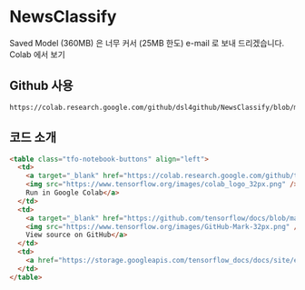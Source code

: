 # NewsClassify
Saved Model (360MB) 은 너무 커서 (25MB 한도) e-mail 로 보내 드리겠습니다.
Colab 에서 보기
## Github 사용
    https://colab.research.google.com/github/dsl4github/NewsClassify/blob/main/naver_review_classifications_pytorch_kobert_load_trainTest(1).ipynb
    
## 코드 소개
```html
<table class="tfo-notebook-buttons" align="left">
  <td>
    <a target="_blank" href="https://colab.research.google.com/github/tensorflow/docs/blob/master/site/en/tutorials/text/word_embeddings.ipynb">
    <img src="https://www.tensorflow.org/images/colab_logo_32px.png" />
    Run in Google Colab</a>
  </td>
  <td>
    <a target="_blank" href="https://github.com/tensorflow/docs/blob/master/site/en/tutorials/text/word_embeddings.ipynb">
    <img src="https://www.tensorflow.org/images/GitHub-Mark-32px.png" />
    View source on GitHub</a>
  </td>
  <td>
    <a href="https://storage.googleapis.com/tensorflow_docs/docs/site/en/tutorials/text/word_embeddings.ipynb"><img src="https://www.tensorflow.org/images/download_logo_32px.png" />Download notebook</a>
  </td>
</table>
